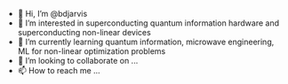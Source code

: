 - 👋 Hi, I’m @bdjarvis
- 👀 I’m interested in superconducting quantum information hardware and superconducting non-linear devices
- 🌱 I’m currently learning quantum information, microwave engineering, ML for non-linear optimization problems
- 💞️ I’m looking to collaborate on ...
- 📫 How to reach me ...

<!---
bdjarvis/bdjarvis is a ✨ special ✨ repository because its `README.md` (this file) appears on your GitHub profile.
You can click the Preview link to take a look at your changes.
--->
